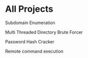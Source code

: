 # All Projects

Subdomain Enumeration

Multi Threaded Directory Brute Forcer

Password Hash Cracker

Remote command execution
